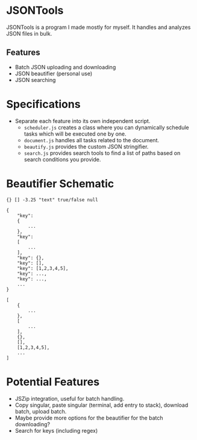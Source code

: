 # JSONTools
JSONTools is a program I made mostly for myself. It handles and analyzes JSON files in bulk.

## Features
- Batch JSON uploading and downloading
- JSON beautifier (personal use)
- JSON searching

# Specifications
- Separate each feature into its own independent script.
	- `scheduler.js` creates a class where you can dynamically schedule tasks which will be executed one by one.
	- `document.js` handles all tasks related to the document.
	- `beautify.js` provides the custom JSON stringifier.
	- `search.js` provides search tools to find a list of paths based on search conditions you provide.

# Beautifier Schematic
```
{} [] -3.25 "text" true/false null

{
	"key":
	{
		...
	},
	"key":
	[
		...
	],
	"key": {},
	"key": [],
	"key": [1,2,3,4,5],
	"key": ...,
	"key": ...,
	...
}

[
	{
		...
	},
	[
		...
	],
	{},
	[],
	[1,2,3,4,5],
	...
]
```

# Potential Features
- JSZip integration, useful for batch handling.
- Copy singular, paste singular (terminal, add entry to stack), download batch, upload batch.
- Maybe provide more options for the beautifier for the batch downloading?
- Search for keys (including regex)